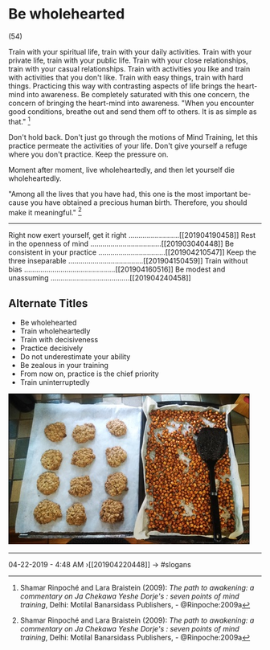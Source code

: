 # Be wholehearted 
(54)

Train with your spiritual life, train with your daily activities. Train with your private life, train with your public life. Train with your close relationships, train with your casual relationships. Train with activities you like and train with activities that you don't like. Train with easy things, train with hard things. Practicing this way with contrasting aspects of life brings the heart-mind into awareness. Be completely saturated with this one concern, the concern of bringing the heart-mind into awareness. "When you encounter good conditions, breathe out and send them off to others. It is as simple as that." [^@Rinpoche:2009a]

Don't hold back. Don't just go through the motions of Mind Training, let this practice permeate the activities of your life. Don't give yourself a refuge where you don't practice. Keep the pressure on. 

Moment after moment, live wholeheartedly, and then let yourself die wholeheartedly.

"Among all the lives that you have had, this one is the most important be- 
cause you have obtained a precious human birth. Therefore, you should make 
it meaningful." [^@Rinpoche:2009a]

[^@Rinpoche:2009a]: Shamar Rinpoché and Lara Braistein (2009): _The path to awakening: a commentary on Ja Chekawa Yeshe Dorje's : seven points of mind training_, Delhi: Motilal Banarsidass Publishers,  - @Rinpoche:2009a

----------------------------------------------------------------

Right now exert yourself, get it right .........................[[201904190458]]
Rest in the openness of mind ...................................[[201903040448]]
Be consistent in your practice .................................[[201904210547]]
Keep the three inseparable .....................................[[201904150459]]
Train without bias .............................................[[201904160516]]
Be modest and unassuming .......................................[[201904240458]]

## Alternate Titles
- Be wholehearted
- Train wholeheartedly
- Train with decisiveness
- Practice decisively
- Do not underestimate your ability
- Be zealous in your training
- From now on, practice is the chief priority
- Train uninterruptedly

![](media/IMG_20151001_104341.jpg)

----------------------------------------------------------------
04-22-2019 - 4:48 AM
›[[201904220448]]
→ #slogans


<div style="page-break-after: always;"></div>
